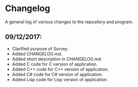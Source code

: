 # Changelog

A general log of various changes to the repository and program.

## 09/12/2017:
- Clarified purpose of Survey.
- Added CHANGELOG.md.
- Added short description in CHANGELOG.md.
- Added C code for C version of application.
- Added C++ code for C++ version of application.
- Added C# code for C# version of application.
- Added Lisp code for Lisp version of application.
